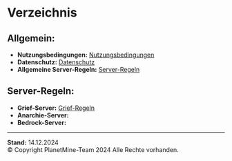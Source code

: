 # Verzeichnis

## Allgemein:
* **Nutzungsbedingungen:** [Nutzungsbedingungen](https://github.com/CoolWorldGitHub/MC-PlanetMine/wiki/Nutzungsbedingungen#nutzungsbedingungen)
* **Datenschutz:** [Datenschutz](https://github.com/CoolWorldGitHub/MC-PlanetMine/wiki/Datenschutz#datenschutzrichtlinie-den-planetmine-server)
* **Allgemeine Server-Regeln:** [Server-Regeln](https://github.com/CoolWorldGitHub/MC-PlanetMine/wiki/PlanetMine-Allgemeine-Regeln#planetmine-regeln)
## Server-Regeln:
   * **Grief-Server:** [Grief-Regeln](https://github.com/CoolWorldGitHub/MC-PlanetMine/wiki/Grief%E2%80%90Regeln#grief-regeln)
   * **Anarchie-Server:**
   * **Bedrock-Server:**

***

**Stand:** 14.12.2024  
© Copyright PlanetMine-Team 2024 Alle Rechte vorhanden.